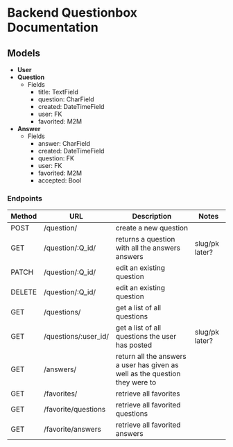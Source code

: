 # Backend Questionbox Documentation

## Models

- **User**
- **Question**
    - Fields
      - title: TextField
      - question: CharField
      - created: DateTimeField
      - user: FK
      - favorited: M2M
- **Answer**
    - Fields
      - answer: CharField
      - created: DateTimeField
      - question: FK
      - user: FK
      - favorited: M2M
      - accepted: Bool


### Endpoints

| Method | URL           | Description                                    | Notes |
|--------|---------------|------------------------------------------------|-|
| POST   | /question/    | create a new question   ||
| GET    | /question/:Q_id/   | returns a question with all the answers answers                   |slug/pk later?|
| PATCH  | /question/:Q_id/   | edit an existing question   ||
| DELETE | /question/:Q_id/   | edit an existing question   ||
| GET    | /questions/   | get a list of all questions                    ||
| GET    | /questions/:user_id/ | get a list of all questions the user has posted |slug/pk later?|
| GET    | /answers/ | return all the answers a user has given as well as the question they were to  ||
| GET    | /favorites/ | retrieve all favorites            ||
| GET    | /favorite/questions | retrieve all favorited questions            ||
| GET    | /favorite/answers | retrieve all favorited answers            ||
